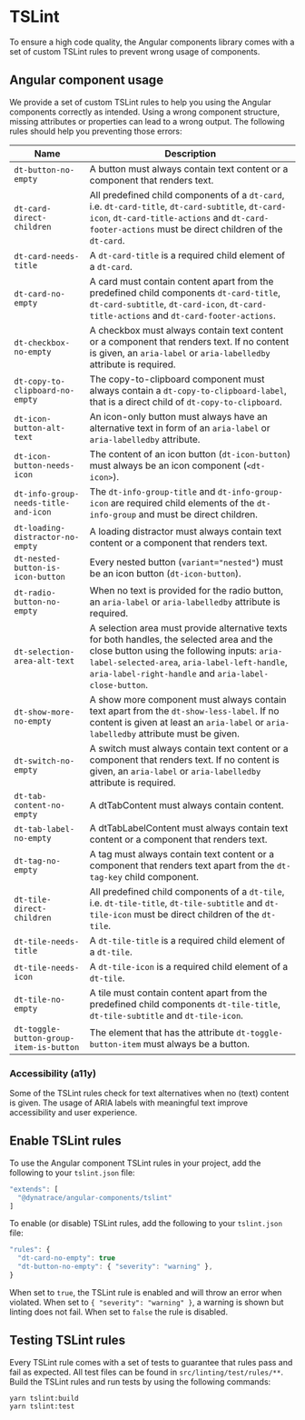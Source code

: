 # TSLint

To ensure a high code quality, the Angular components library comes with a set of custom TSLint rules to prevent wrong usage of components.

## Angular component usage

We provide a set of custom TSLint rules to help you using the Angular components correctly as intended. Using a wrong component structure, missing attributes or properties can lead to a wrong output. The following rules should help you preventing those errors:

| Name | Description |
| --- | --- |
| `dt-button-no-empty` | A button must always contain text content or a component that renders text. |
| `dt-card-direct-children` | All predefined child components of a `dt-card`, i.e. `dt-card-title`, `dt-card-subtitle`, `dt-card-icon`, `dt-card-title-actions` and `dt-card-footer-actions` must be direct children of the `dt-card`. |
| `dt-card-needs-title` | A `dt-card-title` is a required child element of a `dt-card`. |
| `dt-card-no-empty` | A card must contain content apart from the predefined child components `dt-card-title`, `dt-card-subtitle`, `dt-card-icon`, `dt-card-title-actions` and `dt-card-footer-actions`. |
| `dt-checkbox-no-empty` | A checkbox must always contain text content or a component that renders text. If no content is given, an `aria-label` or `aria-labelledby` attribute is required. |
| `dt-copy-to-clipboard-no-empty` | The copy-to-clipboard component must always contain a `dt-copy-to-clipboard-label`, that is a direct child of `dt-copy-to-clipboard`. |
| `dt-icon-button-alt-text` | An icon-only button must always have an alternative text in form of an `aria-label` or `aria-labelledby` attribute. |
| `dt-icon-button-needs-icon` | The content of an icon button (`dt-icon-button`) must always be an icon component (`<dt-icon>`). |
| `dt-info-group-needs-title-and-icon` | The `dt-info-group-title` and `dt-info-group-icon` are required child elements of the `dt-info-group` and must be direct children. |
| `dt-loading-distractor-no-empty` | A loading distractor must always contain text content or a component that renders text. |
| `dt-nested-button-is-icon-button` | Every nested button (`variant="nested"`) must be an icon button (`dt-icon-button`). |
| `dt-radio-button-no-empty` | When no text is provided for the radio button, an `aria-label` or `aria-labelledby` attribute is required. |
| `dt-selection-area-alt-text`| A selection area must provide alternative texts for both handles, the selected area and the close button using the following inputs: `aria-label-selected-area`, `aria-label-left-handle`, `aria-label-right-handle` and `aria-label-close-button`. |
| `dt-show-more-no-empty` | A show more component must always contain text apart from the `dt-show-less-label`. If no content is given at least an `aria-label` or `aria-labelledby` attribute must be given. |
| `dt-switch-no-empty` | A switch must always contain text content or a component that renders text. If no content is given, an `aria-label` or `aria-labelledby` attribute is required. |
| `dt-tab-content-no-empty` | A dtTabContent must always contain content. |
| `dt-tab-label-no-empty` | A dtTabLabelContent must always contain text content or a component that renders text. |
| `dt-tag-no-empty` | A tag must always contain text content or a component that renders text apart from the `dt-tag-key` child component. |
| `dt-tile-direct-children` | All predefined child components of a `dt-tile`, i.e. `dt-tile-title`, `dt-tile-subtitle` and `dt-tile-icon` must be direct children of the `dt-tile`. |
| `dt-tile-needs-title` | A `dt-tile-title` is a required child element of a `dt-tile`. |
| `dt-tile-needs-icon` | A `dt-tile-icon` is a required child element of a `dt-tile`. |
| `dt-tile-no-empty` | A tile must contain content apart from the predefined child components `dt-tile-title`, `dt-tile-subtitle` and `dt-tile-icon`. |
| `dt-toggle-button-group-item-is-button` | The element that has the attribute `dt-toggle-button-item` must always be a button. |

### Accessibility (a11y)

Some of the TSLint rules check for text alternatives when no (text) content is given. The usage of ARIA labels with meaningful text improve accessibility and user experience.

## Enable TSLint rules

To use the Angular component TSLint rules in your project, add the following to your `tslint.json` file:

```js
"extends": [
  "@dynatrace/angular-components/tslint"
]
```

To enable (or disable) TSLint rules, add the following to your `tslint.json` file:

```js
"rules": {
  "dt-card-no-empty": true
  "dt-button-no-empty": { "severity": "warning" },
}
```

When set to `true`, the TSLint rule is enabled and will throw an error when violated. When set to `{ "severity": "warning" }`, a warning is shown but linting does not fail. When set to `false` the rule is disabled.


## Testing TSLint rules

Every TSLint rule comes with a set of tests to guarantee that rules pass and fail as expected. All test files can be found in `src/linting/test/rules/**`. Build the TSLint rules and run tests by using the following commands:

```
yarn tslint:build
yarn tslint:test
```
